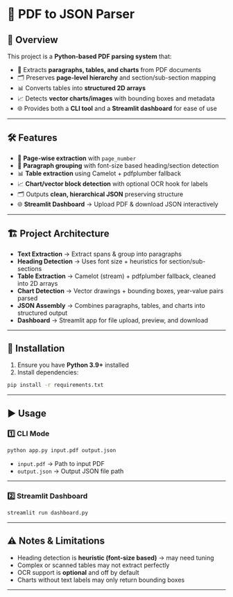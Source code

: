 # 📄 PDF to JSON Parser  

## 📌 Overview  
This project is a **Python-based PDF parsing system** that:  

- 📑 Extracts **paragraphs, tables, and charts** from PDF documents  
- 🗂️ Preserves **page-level hierarchy** and section/sub-section mapping  
- 📊 Converts tables into **structured 2D arrays**  
- 📈 Detects **vector charts/images** with bounding boxes and metadata  
- 🌐 Provides both a **CLI tool** and a **Streamlit dashboard** for ease of use  

---

## 🛠️ Features  

- 📄 **Page-wise extraction** with `page_number`  
- 📝 **Paragraph grouping** with font-size based heading/section detection  
- 📊 **Table extraction** using Camelot + pdfplumber fallback  
- 📈 **Chart/vector block detection** with optional OCR hook for labels  
- 🗂️ Outputs **clean, hierarchical JSON** preserving structure  
- 🌐 **Streamlit Dashboard** → Upload PDF & download JSON interactively  

---

## 🏗️ Project Architecture  

- **Text Extraction** → Extract spans & group into paragraphs  
- **Heading Detection** → Uses font size + heuristics for section/sub-sections  
- **Table Extraction** → Camelot (stream) + pdfplumber fallback, cleaned into 2D arrays  
- **Chart Detection** → Vector drawings + bounding boxes, year-value pairs parsed  
- **JSON Assembly** → Combines paragraphs, tables, and charts into structured output  
- **Dashboard** → Streamlit app for file upload, preview, and download  

---

## 🔧 Installation

1. Ensure you have **Python 3.9+** installed
2. Install dependencies:

```bash
pip install -r requirements.txt
```
---

## ▶️ Usage

### 1️⃣ CLI Mode

```bash
python app.py input.pdf output.json 
```

* `input.pdf` → Path to input PDF
* `output.json` → Output JSON file path

---

### 2️⃣ Streamlit Dashboard

```bash
streamlit run dashboard.py
```
---

## ⚠️ Notes & Limitations

* Heading detection is **heuristic (font-size based)** → may need tuning
* Complex or scanned tables may not extract perfectly
* OCR support is **optional** and off by default
* Charts without text labels may only return bounding boxes

---
 ```
